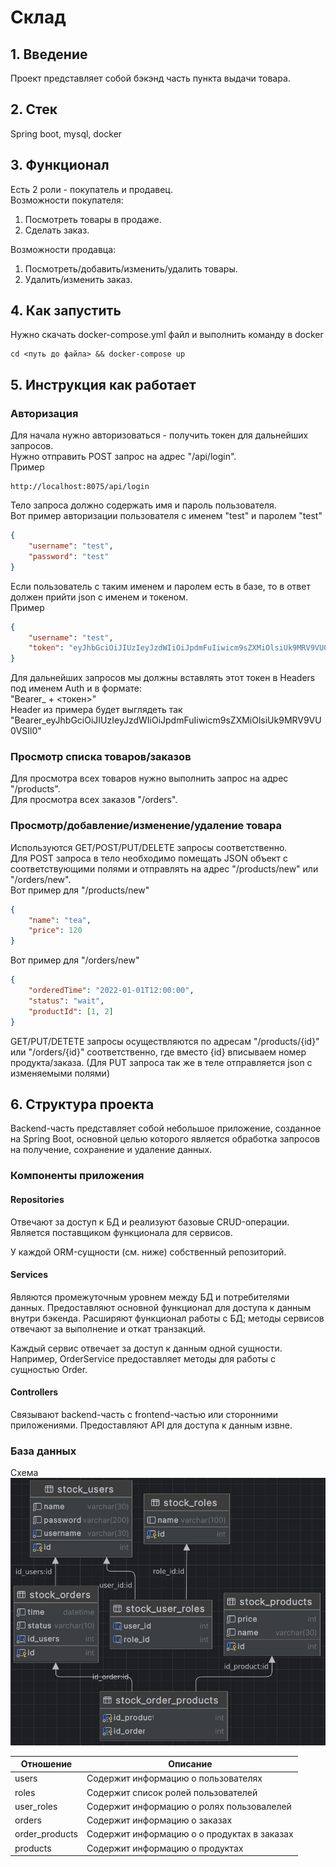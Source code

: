 # Склад
## 1. Введение
Проект представляет собой бэкэнд часть пункта выдачи товара.
## 2. Стек  
Spring boot, mysql, docker
## 3. Функционал
Есть 2 роли - покупатель и продавец.  
Возможности покупателя:  
1. Посмотреть товары в продаже.  
2. Сделать заказ.  
 
Возможности продавца:  
1. Посмотреть/добавить/изменить/удалить товары.
2. Удалить/изменить заказ.  

## 4. Как запустить
Нужно скачать docker-compose.yml файл и выполнить команду в docker  
```
cd <путь до файла> && docker-compose up
```
## 5. Инструкция как работает
### Авторизация
Для начала нужно авторизоваться - получить токен для дальнейших запросов.  
Нужно отправить POST запрос на адрес "/api/login".  
Пример  
```
http://localhost:8075/api/login
```
Тело запроса должно содержать имя и пароль пользователя.  
Вот пример авторизации пользователя с именем "test" и паролем "test"
```json
{
    "username": "test",
    "password": "test"
}
```  
Если пользователь с таким именем и паролем есть в базе, то в ответ должен прийти json с именем и токеном.  
Пример  
```json
{
    "username": "test",
    "token": "eyJhbGciOiJIUzIeyJzdWIiOiJpdmFuIiwicm9sZXMiOlsiUk9MRV9VU0VSIl0"
}

```  
Для дальнейших запросов мы должны вставлять этот токен в Headers под именем Auth и в формате:  
 "Bearer_ + <токен>"  
Header из примера будет выглядеть так "Bearer_eyJhbGciOiJIUzIeyJzdWIiOiJpdmFuIiwicm9sZXMiOlsiUk9MRV9VU0VSIl0"
### Просмотр списка товаров/заказов
Для просмотра всех товаров нужно выполнить запрос на адрес "/products".  
Для просмотра всех заказов "/orders".
### Просмотр/добавление/изменение/удаление товара
Используются GET/POST/PUT/DELETE запросы соответственно.  
Для POST запроса в тело необходимо помещать JSON объект с соответствующими полями и отправлять на адрес "/products/new" или "/orders/new".  
Вот пример для "/products/new"  
```json
{
    "name": "tea",
    "price": 120
}
```  
Вот пример для "/orders/new"  
```json
{
    "orderedTime": "2022-01-01T12:00:00",
    "status": "wait",
    "productId": [1, 2]
}
```
GET/PUT/DETETE запросы осуществляются по адресам "/products/{id}" или "/orders/{id}" соответственно, где вместо {id} вписываем номер продукта/заказа.
(Для PUT запроса так же в теле отправляется json с изменяемыми полями)  
## 6. Структура проекта
Backend-часть представляет собой небольшое приложение, созданное на Spring Boot, основной целью которого является обработка запросов на получение, сохранение и удаление данных.
### Компоненты приложения  
#### Repositories  
Отвечают за доступ к БД и реализуют базовые CRUD-операции. Является поставщиком функционала для сервисов.

У каждой ORM-сущности (см. ниже) собственный репозиторий.  
#### Services  
Являются промежуточным уровнем между БД и потребителями данных. Предоставляют основной функционал для доступа к данным внутри бэкенда. Расширяют функционал работы с БД; методы сервисов отвечают за выполнение и откат транзакций.

Каждый сервис отвечает за доступ к данным одной сущности. Например, OrderService предоставляет методы для работы с сущностью Order.  
#### Controllers  
Связывают backend-часть с frontend-частью или сторонними приложениями. Предоставляют API для доступа к данным извне.  
### База данных
Схема  
![Image alt](https://github.com/uzivan/stock/blob/main/bd.jpg)
  
| Отношение     | Описание                                    |
|---------------|---------------------------------------------|
| users         | Содержит информацию о пользователях         |
| roles         | Содержит список ролей пользователей         |
| user_roles    | Содержит информацию о ролях пользовалелей   |
| orders        | Содержит информацию о заказах               |
| order_products| Содержит информацию о о продуктах в заказах |
| products      | Содержит информацию о продуктах             |
